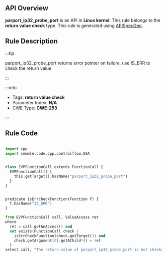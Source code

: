 ---
---


## API Overview
**parport_ip32_probe_port** is an API in **Linux kernel**. This rule belongs to the **return value check** type. This rule is generated using [APISpecGen](../../tools/APISpecGen).
## Rule Description

:::tip

parport_ip32_probe_port returns error pointer on failure, use IS_ERR to check the return value

:::

:::info

- Tags: **return value check**
- Parameter Index: **N/A**
- CWE Type: **CWE-253**

:::

## Rule Code
```python

import cpp
import semmle.code.cpp.controlflow.SSA


class EVPFunctionCall extends FunctionCall {
  EVPFunctionCall() {
    this.getTarget().hasName("parport_ip32_probe_port")
  }
}


predicate isErrCheckFunction(Function f) {
  f.hasName("IS_ERR") 
}

from EVPFunctionCall call, ValueAccess ret
where
  ret = call.getAnAccess() and
  not exists(FunctionCall check |
    isErrCheckFunction(check.getTarget()) and
    check.getArgument(0).getAChild*() = ret
  )
select call, "The return value of parport_ip32_probe_port is not checked with IS_ERR."
    
```